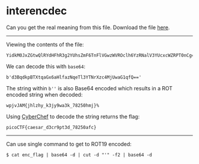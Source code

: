 # interencdec

Can you get the real meaning from this file. Download the file [here](https://artifacts.picoctf.net/c_titan/2/enc_flag).

-----

Viewing the contents of the file:

```
YidkM0JxZGtwQlRYdHFhR3g2YUhsZmF6TnFlVGwzWVROclh6YzRNalV3YUcxcWZRPT0nCg==
```

We can decode this with `base64`:

```
b'd3BqdkpBTXtqaGx6aHlfazNqeTl3YTNrXzc4MjUwaG1qfQ=='
```

The string within `b''` is also Base64 encoded which results in a ROT encoded string when decoded:

```
wpjvJAM{jhlzhy_k3jy9wa3k_78250hmj}%
```

Using [CyberChef](https://gchq.github.io/CyberChef/#recipe=ROT13(true,true,false,19)&input=d3BqdkpBTXtqaGx6aHlfazNqeTl3YTNrXzc4MjUwaG1qfQ) to decode the string returns the flag:

```
picoCTF{caesar_d3cr9pt3d_78250afc}
```

-----

Can use single command to get to ROT19 encoded:

```
$ cat enc_flag | base64 -d | cut -d "'" -f2 | base64 -d
```